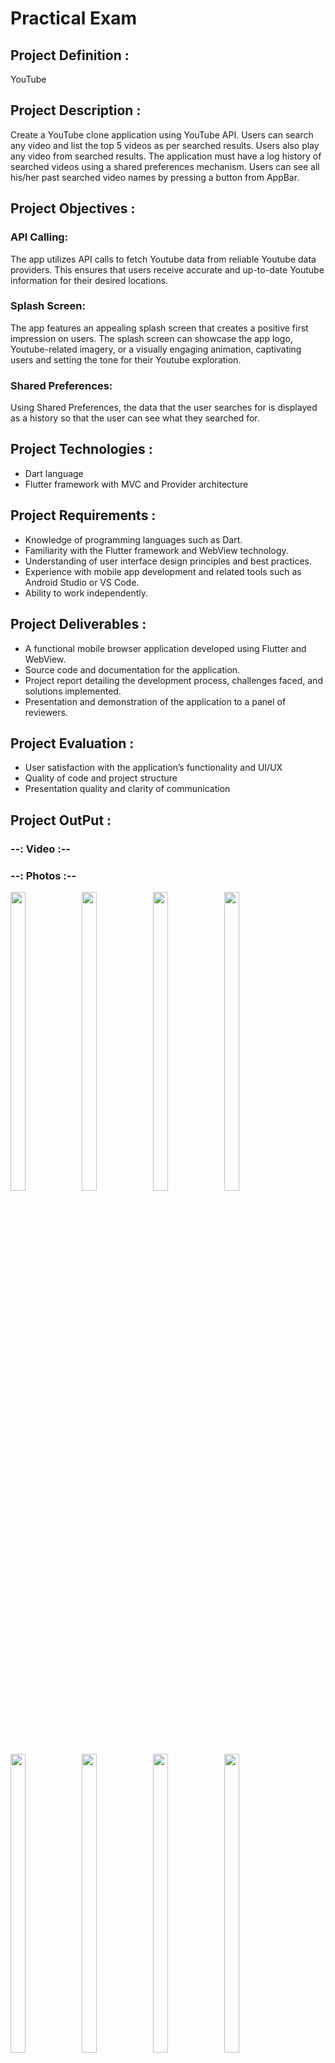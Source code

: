 # Practical Exam 

## Project Definition :

YouTube

## Project Description :
Create a YouTube clone application using YouTube API. Users can search any video and list the top 5 videos as per searched results. Users also play any video from searched results. The application must have a log history of searched videos using a shared preferences mechanism. Users can see all his/her past searched video names by pressing a button from AppBar.

## Project Objectives :

### API Calling:
The app utilizes API calls to fetch Youtube data from reliable Youtube data providers. This ensures that users receive accurate and up-to-date Youtube information for their desired locations.

### Splash Screen: 
The app features an appealing splash screen that creates a positive first impression on users. The splash screen can showcase the app logo, Youtube-related imagery, or a visually engaging animation, captivating users and setting the tone for their Youtube exploration.

### Shared Preferences:  

Using Shared Preferences, the data that the user searches for is displayed as a history so that the user can see what they searched for.


## Project Technologies :

- Dart language
- Flutter framework with MVC and Provider architecture

## Project Requirements :

- Knowledge of programming languages such as Dart.
- Familiarity with the Flutter framework and WebView technology.
- Understanding of user interface design principles and best practices.
- Experience with mobile app development and related tools such as Android Studio or VS Code.
- Ability to work independently.

## Project Deliverables :

- A functional mobile browser application developed using Flutter and WebView.
- Source code and documentation for the application.
- Project report detailing the development process, challenges faced, and solutions implemented.
- Presentation and demonstration of the application to a panel of reviewers.

## Project Evaluation :

- User satisfaction with the application’s functionality and UI/UX
- Quality of code and project structure
- Presentation quality and clarity of communication

## Project OutPut :

### --: Video :--


### --: Photos :--

<p>
  <img align = "left"  src = "https://github.com/SJaynesh/Exam_Youtube/assets/115562979/67180eae-89da-486a-a237-0c27e653f8b7.png" width=22% height=35% >
  
  <img align = "left"  src = "https://github.com/SJaynesh/Exam_Youtube/assets/115562979/22bfe321-aacc-439b-992a-dc9e5ce5e746.png" width=22% height=35% >
 
  <img align = "left"  src = "https://github.com/SJaynesh/Exam_Youtube/assets/115562979/2b6f6be0-cc04-404f-a23d-8d359c415793.png" width=22% height=35% >
 
  <img  src = "https://github.com/SJaynesh/Exam_Youtube/assets/115562979/82042f54-ba89-49c4-8b60-ce6d6dbb41fc.png" width=22% height=35% >
</P>

<p>
  <img align = "left"  src = "https://github.com/SJaynesh/Exam_Youtube/assets/115562979/53d4d1c7-bc54-4053-897a-e0b43128ee9e.png" width=22% height=35% >
  
  <img align = "left"  src = "https://github.com/SJaynesh/Exam_Youtube/assets/115562979/f04ce6ac-b0f8-424a-87e4-bd6b1e769612.png" width=22% height=35% >
 
  <img align = "left"  src = "https://github.com/SJaynesh/Exam_Youtube/assets/115562979/e686ab8c-3461-466b-aba5-59b6280bab9f.png" width=22% height=35% >
 
  <img  src = "https://github.com/SJaynesh/Exam_Youtube/assets/115562979/3890c891-fc75-490d-985d-568af13bdf20.png" width=22% height=35% >
</P>
  
  
  <p>
  <img align = "left"  src = "https://github.com/SJaynesh/Exam_Youtube/assets/115562979/3d3a4994-aab7-4169-8a43-6cbdb82151c1.png" width=22% height=35% >
  
  <img align = "left"  src = "https://github.com/SJaynesh/Exam_Youtube/assets/115562979/94126f5e-9c5d-4a50-bd64-18edf8fdd19e.png" width=22% height=35% >
 
  <img align = "left"  src = "https://github.com/SJaynesh/Exam_Youtube/assets/115562979/5d8d7041-2784-4db3-a896-8ca06f625887.png" width=22% height=35% >
 
  <img  src = "https://github.com/SJaynesh/Exam_Youtube/assets/115562979/8bc8c6a3-3685-4dee-b7b4-5eb662137cdd.png" width=22% height=35% >
</P>
  
  
  <p>
  <img align = "left"  src = "https://github.com/SJaynesh/Exam_Youtube/assets/115562979/6a7997f4-aa5d-457c-9dfb-ce427d14dd32.png" width=22% height=35% >
  
  <img align = "left"  src = "https://github.com/SJaynesh/Exam_Youtube/assets/115562979/0352546c-ab97-4fa7-879e-81571aba276b.png" width=22% height=35% >
 
  <img  src = "https://github.com/SJaynesh/Exam_Youtube/assets/115562979/72050570-08a9-414c-877b-e37959900e86.png" width=22% height=35% >
</P>
